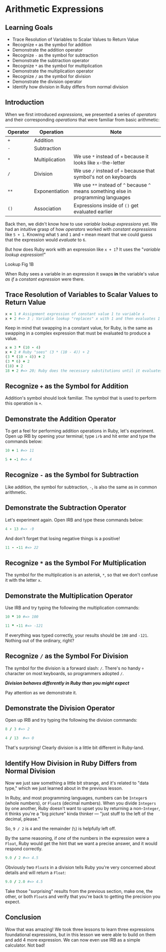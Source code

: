 # Arithmetic Expressions

## Learning Goals

* Trace Resolution of Variables to Scalar Values to Return Value
* Recognize `+` as the symbol for addition
* Demonstrate the addition operator
* Recognize `-` as the symbol for subtraction
* Demonstrate the subtraction operator
* Recognize `*` as the symbol for multiplication
* Demonstrate the multiplication operator
* Recognize `/` as the symbol for division
* Demonstrate the division operator
* Identify how division in Ruby differs from normal division

## Introduction

When we first introduced _expressions_, we presented a series of _operators_
and their corresponding _operations_ that were familiar from basic arithmetic:

|Operator|Operation|Note|
|--------|---------|----|
| `+` | Addition ||
| `-` | Subtraction ||
| `*` | Multiplication | We use `*` instead of `×` because it looks like `x`-the-letter|
| `/` | Division | We use `/` instead of `÷` because that symbol's not on keyboards|
| `**` | Exponentiation | We use `**` instead of `^` because `^` means something else in programming languages|
| `()` | Association | Expressions inside of `()` get evaluated earlier|

Back then, we didn't know how to use _variable lookup_ _expressions_ yet. We
had an intuitive grasp of how _operators_ worked with _constant expressions_
like `5 + 1`. Knowing what `5` and `1` and `+` mean meant that we could guess
that the expression would _evaluate_ to `6`.

But how does Ruby work with an expression like `x + 1`? It uses the "_variable
lookup expression_!"

Lookup Fig 1B

When Ruby sees a variable in an expression it swaps **in** the variable's value
_as if_ a _constant expression_ were there.

## Trace Resolution of Variables to Scalar Values to Return Value

```ruby
x = 1 # Assignment expression of constant value 1 to variable x
x + 2 #=> 3 ; Variable lookup "replaces" x with 1 and then evaluates 1 + 2 => 3
```

Keep in mind that swapping in a constant value, for Ruby, is the same as
swapping in a complex expression that must be evaluated to produce a value.

```ruby
x = 3 * (10 - 4)
x + 2 # Ruby "sees" (3 * (10 - 4)) + 2
(3 * (10 - 4)) + 2
(3 * 6) + 2
(18) + 2
18 + 2 #=> 20; Ruby does the necessary substitutions until it evaluates data and operators
```

## Recognize `+` as the Symbol for Addition

Addition's symbol should look familiar. The symbol that is used to perform this
operation is `+`.

## Demonstrate the Addition Operator

To get a feel for performing addition operations in Ruby, let's experiment. Open
up IRB by opening your terminal; type `irb` and hit enter and type the commands
below:

```ruby
10 + 1 #=> 11
```

```ruby
5 + -1 #=> 4
```

## Recognize `-` as the Symbol for Subtraction

Like addition, the symbol for subtraction, `-`, is also the same as in common
arithmetic.

## Demonstrate the Subtraction Operator

Let's experiment again. Open IRB and type these commands below:

```ruby
4 - 13 #=> -9
```

And don't forget that losing negative things is a positive!

```ruby
11 - -11 #=> 22
```

## Recognize `*` as the Symbol For Multiplication

The symbol for the multiplication is an asterisk, `*`, so that we don't confuse it with the
letter `x`.

## Demonstrate the Multiplication Operator

Use IRB and try typing the following the multiplication commands:

```ruby
10 * 10 #=> 100
```

```ruby
11 * -11 #=> -121
```

If everything was typed correctly, your results should be `100` and `-121`.
Nothing out of the ordinary, right?

## Recognize `/` as the Symbol For Division

The symbol for the division is a forward slash: `/`. There's no handy `÷`
character on most keyboards, so programmers adopted `/`.

***Division behaves differently in Ruby than you might expect***

Pay attention as we demonstrate it.

## Demonstrate the Division Operator

Open up IRB and try typing the following the division commands:

```ruby
8 / 3 #=> 2
```

```ruby
4 / 13  #=> 0
```

That's surprising! Clearly division is a little bit different in Ruby-land.

## Identify How Division in Ruby Differs from Normal Division

Now we just saw something a little bit strange, and it's related to "data
type," which we just learned about in the previous lesson.

In Ruby, and most programming languages, numbers can be `Integer`s (whole
numbers), or `Float`s (decimal numbers). When you divide `Integers` by one
another, Ruby doesn't want to upset you by returning a non-`Integer`, it thinks
you're a "big picture" kinda thinker &mdash; "just stuff to the left of the
decimal, please."

So, `9 / 2` is `4` and the remainder (`½`) is helpfully left off.

By the same reasoning, if _one_ of the numbers in the expression were a
`Float`, Ruby would get the hint that we want a precise answer, and it would
respond correctly.

```ruby
9.0 / 2 #=> 4.5
```

Obviously two `Float`s in a division tells Ruby you're very concerned about
details and will return a `Float`:

```ruby
9.0 / 2.0 #=> 4.5
```

Take those "surprising" results from the previous section, make one, the other,
or both `Float`s and verify that you're back to getting the precision you
expect.

## Conclusion

Wow that was amazing! We took three lessons to learn three expressions
foundational expressions, but in this lesson we were able to build on them and
add 4 more expression. We can now even use IRB as a simple calculator. Not bad!
